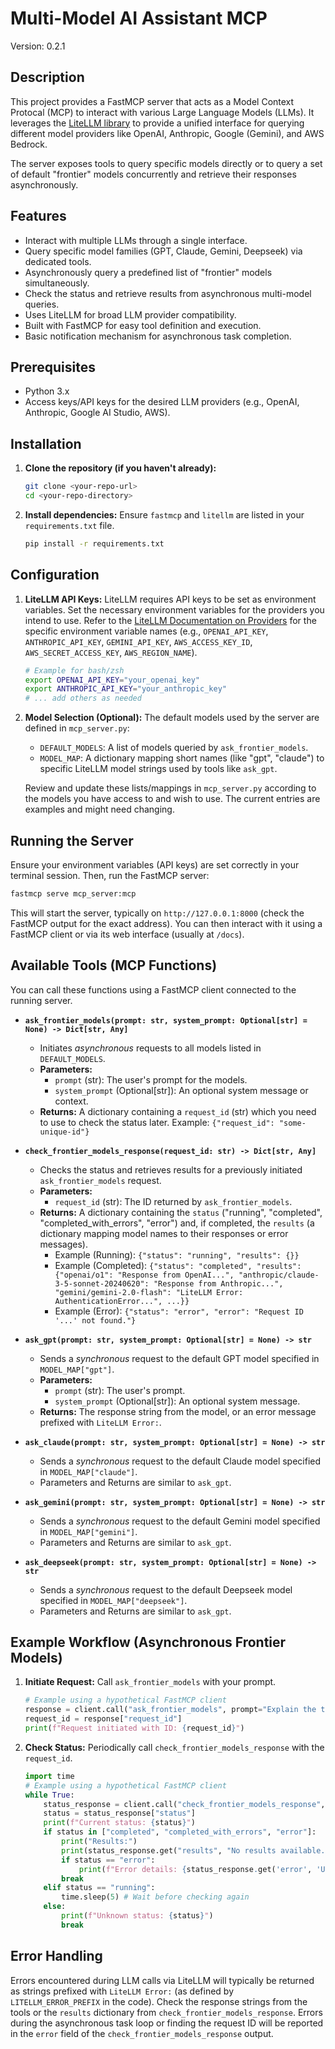 # Multi-Model AI Assistant MCP

Version: 0.2.1

## Description

This project provides a FastMCP server that acts as a Model Context Protocal (MCP) to interact with various Large Language Models (LLMs). It leverages the [LiteLLM library](https://github.com/BerriAI/litellm) to provide a unified interface for querying different model providers like OpenAI, Anthropic, Google (Gemini), and AWS Bedrock.

The server exposes tools to query specific models directly or to query a set of default "frontier" models concurrently and retrieve their responses asynchronously.

## Features

*   Interact with multiple LLMs through a single interface.
*   Query specific model families (GPT, Claude, Gemini, Deepseek) via dedicated tools.
*   Asynchronously query a predefined list of "frontier" models simultaneously.
*   Check the status and retrieve results from asynchronous multi-model queries.
*   Uses LiteLLM for broad LLM provider compatibility.
*   Built with FastMCP for easy tool definition and execution.
*   Basic notification mechanism for asynchronous task completion.

## Prerequisites

*   Python 3.x
*   Access keys/API keys for the desired LLM providers (e.g., OpenAI, Anthropic, Google AI Studio, AWS).

## Installation

1.  **Clone the repository (if you haven't already):**
    ```bash
    git clone <your-repo-url>
    cd <your-repo-directory>
    ```
2.  **Install dependencies:**
    Ensure `fastmcp` and `litellm` are listed in your `requirements.txt` file.
    ```bash
    pip install -r requirements.txt
    ```

## Configuration

1.  **LiteLLM API Keys:**
    LiteLLM requires API keys to be set as environment variables. Set the necessary environment variables for the providers you intend to use. Refer to the [LiteLLM Documentation on Providers](https://docs.litellm.ai/docs/providers) for the specific environment variable names (e.g., `OPENAI_API_KEY`, `ANTHROPIC_API_KEY`, `GEMINI_API_KEY`, `AWS_ACCESS_KEY_ID`, `AWS_SECRET_ACCESS_KEY`, `AWS_REGION_NAME`).
    ```bash
    # Example for bash/zsh
    export OPENAI_API_KEY="your_openai_key"
    export ANTHROPIC_API_KEY="your_anthropic_key"
    # ... add others as needed
    ```

2.  **Model Selection (Optional):**
    The default models used by the server are defined in `mcp_server.py`:
    *   `DEFAULT_MODELS`: A list of models queried by `ask_frontier_models`.
    *   `MODEL_MAP`: A dictionary mapping short names (like "gpt", "claude") to specific LiteLLM model strings used by tools like `ask_gpt`.

    Review and update these lists/mappings in `mcp_server.py` according to the models you have access to and wish to use. The current entries are examples and might need changing.

## Running the Server

Ensure your environment variables (API keys) are set correctly in your terminal session. Then, run the FastMCP server:

```bash
fastmcp serve mcp_server:mcp
```

This will start the server, typically on `http://127.0.0.1:8000` (check the FastMCP output for the exact address). You can then interact with it using a FastMCP client or via its web interface (usually at `/docs`).

## Available Tools (MCP Functions)

You can call these functions using a FastMCP client connected to the running server.

*   **`ask_frontier_models(prompt: str, system_prompt: Optional[str] = None) -> Dict[str, Any]`**
    *   Initiates *asynchronous* requests to all models listed in `DEFAULT_MODELS`.
    *   **Parameters:**
        *   `prompt` (str): The user's prompt for the models.
        *   `system_prompt` (Optional[str]): An optional system message or context.
    *   **Returns:** A dictionary containing a `request_id` (str) which you need to use to check the status later. Example: `{"request_id": "some-unique-id"}`

*   **`check_frontier_models_response(request_id: str) -> Dict[str, Any]`**
    *   Checks the status and retrieves results for a previously initiated `ask_frontier_models` request.
    *   **Parameters:**
        *   `request_id` (str): The ID returned by `ask_frontier_models`.
    *   **Returns:** A dictionary containing the `status` ("running", "completed", "completed_with_errors", "error") and, if completed, the `results` (a dictionary mapping model names to their responses or error messages).
        *   Example (Running): `{"status": "running", "results": {}}`
        *   Example (Completed): `{"status": "completed", "results": {"openai/o1": "Response from OpenAI...", "anthropic/claude-3-5-sonnet-20240620": "Response from Anthropic...", "gemini/gemini-2.0-flash": "LiteLLM Error: AuthenticationError...", ...}}`
        *   Example (Error): `{"status": "error", "error": "Request ID '...' not found."}`

*   **`ask_gpt(prompt: str, system_prompt: Optional[str] = None) -> str`**
    *   Sends a *synchronous* request to the default GPT model specified in `MODEL_MAP["gpt"]`.
    *   **Parameters:**
        *   `prompt` (str): The user's prompt.
        *   `system_prompt` (Optional[str]): An optional system message.
    *   **Returns:** The response string from the model, or an error message prefixed with `LiteLLM Error:`.

*   **`ask_claude(prompt: str, system_prompt: Optional[str] = None) -> str`**
    *   Sends a *synchronous* request to the default Claude model specified in `MODEL_MAP["claude"]`.
    *   Parameters and Returns are similar to `ask_gpt`.

*   **`ask_gemini(prompt: str, system_prompt: Optional[str] = None) -> str`**
    *   Sends a *synchronous* request to the default Gemini model specified in `MODEL_MAP["gemini"]`.
    *   Parameters and Returns are similar to `ask_gpt`.

*   **`ask_deepseek(prompt: str, system_prompt: Optional[str] = None) -> str`**
    *   Sends a *synchronous* request to the default Deepseek model specified in `MODEL_MAP["deepseek"]`.
    *   Parameters and Returns are similar to `ask_gpt`.

## Example Workflow (Asynchronous Frontier Models)

1.  **Initiate Request:** Call `ask_frontier_models` with your prompt.
    ```python
    # Example using a hypothetical FastMCP client
    response = client.call("ask_frontier_models", prompt="Explain the theory of relativity simply.")
    request_id = response["request_id"]
    print(f"Request initiated with ID: {request_id}")
    ```
2.  **Check Status:** Periodically call `check_frontier_models_response` with the `request_id`.
    ```python
    import time
    # Example using a hypothetical FastMCP client
    while True:
        status_response = client.call("check_frontier_models_response", request_id=request_id)
        status = status_response["status"]
        print(f"Current status: {status}")
        if status in ["completed", "completed_with_errors", "error"]:
            print("Results:")
            print(status_response.get("results", "No results available."))
            if status == "error":
                print(f"Error details: {status_response.get('error', 'Unknown error')}")
            break
        elif status == "running":
            time.sleep(5) # Wait before checking again
        else:
            print(f"Unknown status: {status}")
            break

    ```

## Error Handling

Errors encountered during LLM calls via LiteLLM will typically be returned as strings prefixed with `LiteLLM Error:` (as defined by `LITELLM_ERROR_PREFIX` in the code). Check the response strings from the tools or the `results` dictionary from `check_frontier_models_response`. Errors during the asynchronous task loop or finding the request ID will be reported in the `error` field of the `check_frontier_models_response` output.
